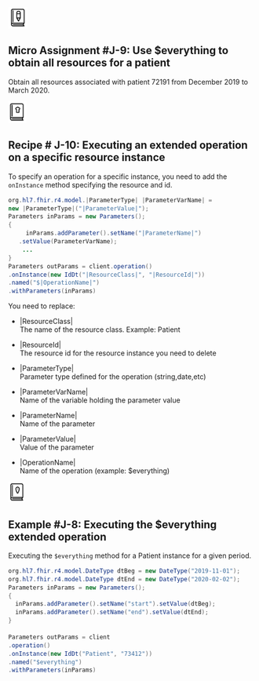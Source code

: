 ![Micro-Assessment](./images/micro-assignment-icon.png)

## Micro Assignment #J-9: Use $everything to obtain all resources for a patient
Obtain all resources associated with patient 72191 from December 2019 to March 2020.

![Recipe Icon](./images/recipe-icon.png)

## Recipe # J-10: Executing an extended operation on a specific resource instance
To specify an operation for a specific instance, you need to add the `onInstance` method specifying the resource and id.

```java
org.hl7.fhir.r4.model.|ParameterType| |ParameterVarName| =   
new |ParameterType|("|ParameterValue|");  
Parameters inParams = new Parameters();  
{  
     inParams.addParameter().setName("|ParameterName|")  
   .setValue(ParameterVarName);  
    ...  
}  
Parameters outParams = client.operation()  
.onInstance(new IdDt("|ResourceClass|", "|ResourceId|"))
.named("$|OperationName|")  
.withParameters(inParams)
```
You need to replace:

- |ResourceClass|  
The name of the resource class. Example: Patient

- |ResourceId|  
The resource id for the resource instance you need to delete

- |ParameterType|  
Parameter type defined for the operation (string,date,etc)

- |ParameterVarName|  
Name of the variable holding the parameter value

- |ParameterName|  
Name of the parameter

- |ParameterValue|  
Value of the parameter

- |OperationName|  
Name of the operation (example: $everything)

![Example Icon](./images/example-icon.png)

## Example #J-8: Executing the $everything extended operation
Executing the `$everything` method for a Patient instance for a given period.

```java
org.hl7.fhir.r4.model.DateType dtBeg = new DateType("2019-11-01");  
org.hl7.fhir.r4.model.DateType dtEnd = new DateType("2020-02-02");  
Parameters inParams = new Parameters();  
{  
  inParams.addParameter().setName("start").setValue(dtBeg);  
  inParams.addParameter().setName("end").setValue(dtEnd);  
}  
  
Parameters outParams = client  
.operation()  
.onInstance(new IdDt("Patient", "73412"))  
.named("$everything")  
.withParameters(inParams) 
```
